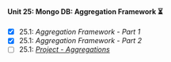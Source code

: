 #### Unit 25: Mongo DB: Aggregation Framework :hourglass_flowing_sand:

- [X] 25.1: _Aggregation Framework - Part 1_
- [X] 25.1: _Aggregation Framework - Part 2_
- [ ] 25.1: [_Project - Aggregations_]()
